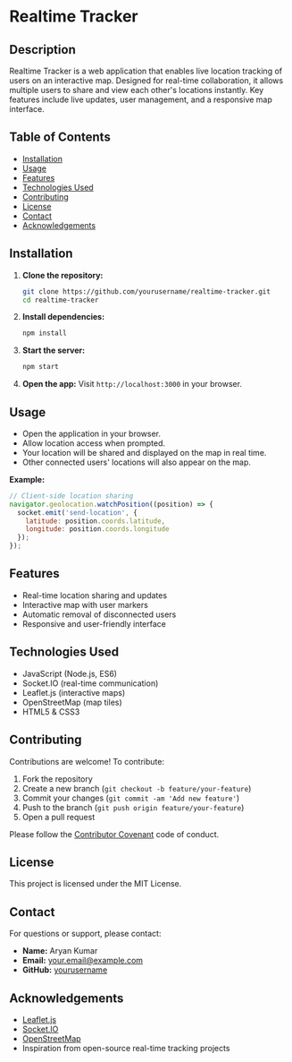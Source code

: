 # Realtime Tracker

## Description
Realtime Tracker is a web application that enables live location tracking of users on an interactive map. Designed for real-time collaboration, it allows multiple users to share and view each other's locations instantly. Key features include live updates, user management, and a responsive map interface.

## Table of Contents
- [Installation](#installation)
- [Usage](#usage)
- [Features](#features)
- [Technologies Used](#technologies-used)
- [Contributing](#contributing)
- [License](#license)
- [Contact](#contact)
- [Acknowledgements](#acknowledgements)

## Installation
1. **Clone the repository:**
   ```bash
   git clone https://github.com/yourusername/realtime-tracker.git
   cd realtime-tracker
   ```
2. **Install dependencies:**
   ```bash
   npm install
   ```
3. **Start the server:**
   ```bash
   npm start
   ```
4. **Open the app:**
   Visit `http://localhost:3000` in your browser.

## Usage
- Open the application in your browser.
- Allow location access when prompted.
- Your location will be shared and displayed on the map in real time.
- Other connected users' locations will also appear on the map.

**Example:**
```javascript
// Client-side location sharing
navigator.geolocation.watchPosition((position) => {
  socket.emit('send-location', {
    latitude: position.coords.latitude,
    longitude: position.coords.longitude
  });
});
```

## Features
- Real-time location sharing and updates
- Interactive map with user markers
- Automatic removal of disconnected users
- Responsive and user-friendly interface

## Technologies Used
- JavaScript (Node.js, ES6)
- Socket.IO (real-time communication)
- Leaflet.js (interactive maps)
- OpenStreetMap (map tiles)
- HTML5 & CSS3

## Contributing
Contributions are welcome! To contribute:
1. Fork the repository
2. Create a new branch (`git checkout -b feature/your-feature`)
3. Commit your changes (`git commit -am 'Add new feature'`)
4. Push to the branch (`git push origin feature/your-feature`)
5. Open a pull request

Please follow the [Contributor Covenant](https://www.contributor-covenant.org/) code of conduct.

## License
This project is licensed under the MIT License.

## Contact
For questions or support, please contact:
- **Name:** Aryan Kumar
- **Email:** your.email@example.com
- **GitHub:** [yourusername](https://github.com/yourusername)

## Acknowledgements
- [Leaflet.js](https://leafletjs.com/)
- [Socket.IO](https://socket.io/)
- [OpenStreetMap](https://www.openstreetmap.org/)
- Inspiration from open-source real-time tracking projects
